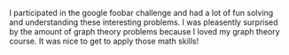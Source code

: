 I participated in the google foobar challenge and had a lot of fun solving and understanding these interesting problems. I was pleasently surprised by the amount of graph theory problems because I loved my graph theory course. It was nice to get to apply those math skills!
